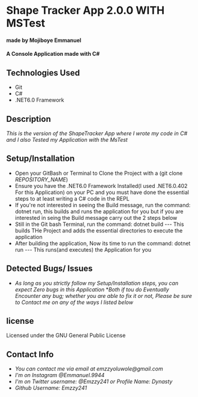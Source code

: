 # Shape Tracker App 2.0.0 WITH MSTest
#### made by Mojiboye Emmanuel

#### A Console Application made with C#

## Technologies Used
* Git
* C#
* .NET6.0 Framework

## Description
_This is the version of the ShapeTracker App where I wrote my code in C# and I also Tested my Application with the MsTest_

## Setup/Installation
* Open your GitBash or Terminal to Clone the Project with a (git clone _REPOSITORY_NAME_)
* Ensure you have the .NET6.0 Framework Installed(I used .NET6.0.402 For this Application) on your PC and you must have done the essential steps to at least writing a C# code in the REPL 
* If you're not interested in seeing the Build message, run the command: dotnet run, this builds and runs the application for you but if you are interested in seing the Build message carry out the 2 steps below
* Still in the Git bash Terminal, run the command: dotnet build --- This builds THe Project and adds the essential directories to execute the application
* After building the application, Now its time to run the command: dotnet run --- This runs(and executes) the Application for you

## Detected Bugs/ Issues
* _As long as you strictly follow my Setup/Installation steps, you can expect Zero bugs in this Application_
*_Both if tou do Eventually Encounter any bug; whether you are able to fix it or not, Please be sure to Contact me on any of the ways I listed below_

## license 
Licensed under the GNU General Public License

## Contact Info
* _You can contact me via email at emzzyoluwole@gmail.com_
* _I'm on Instagram @Emmanuel.9944_
* _I'm on Twitter username: @Emzzy241 or Profile Name: Dynasty_
* _Github Username: Emzzy241_